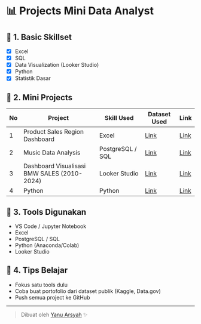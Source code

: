 # 📊 Projects Mini Data Analyst 

## 🔰 1. Basic Skillset
- [x] Excel
- [x] SQL
- [x] Data Visualization (Looker Studio)
- [x] Python
- [x] Statistik Dasar

## 🧪 2. Mini Projects
| No | Project | Skill Used | Dataset Used | Link |
|----|---------|------------|--------------|------|
| 1 | Product Sales Region Dashboard | Excel | [Link](https://excelx.com/practice-data/sales-retail/) | [Link](https://github.com/yanuarsyah/Product-Sales-Region-Dashboard-Data-Analyst-) |
| 2 | Music Data Analysis | PostgreSQL / SQL | [Link](https://www.kaggle.com/datasets/rohitgrewal/spotify-youtube-data/data) | [Link](https://github.com/yanuarsyah/Music-Data-Analyst) |
| 3 | Dashboard Visualisasi BMW SALES (2010-2024) | Looker Studio | [Link](https://www.kaggle.com/datasets/y0ussefkandil/bmw-sales2010-2024/data) | [Link](https://github.com/yanuarsyah/Sales-Data-Analysis-2010-2024-in-Looker-Studio) |
| 4 | Python | Python | [Link](#) | [Link](#) |

## 🔧 3. Tools Digunakan
- VS Code / Jupyter Notebook
- Excel
- PostgreSQL / SQL
- Python (Anaconda/Colab)
- Looker Studio
 
## 🧠 4. Tips Belajar
- Fokus satu tools dulu
- Coba buat portofolio dari dataset publik (Kaggle, Data.gov)
- Push semua project ke GitHub

---

> Dibuat oleh [Yanu Arsyah](https://github.com/YanuArsyah) ✨
